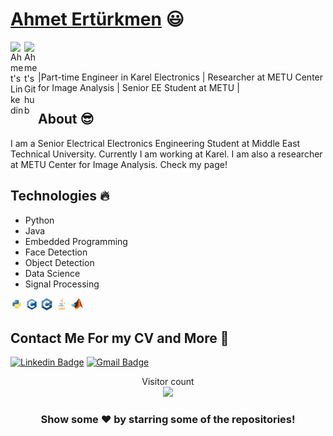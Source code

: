  # <a href="https://www.linkedin.com/in/ahmeterturkmen/">Ahmet Ertürkmen</a> :smiley:
 
<a href="https://linkedin.com/in/ahmeterturkmen">
  <img align="left" alt="Ahmet's Linkedin" width="22px" src="https://cdn.jsdelivr.net/npm/simple-icons@v3/icons/linkedin.svg" />
</a>
<a href="https://github.com/ahmeterturkmennn">
  <img align="left" alt="Ahmet's Github" width="22px" src="https://cdn.jsdelivr.net/npm/simple-icons@v3/icons/github.svg" />
</a>

<br/>
<br/>

|Part-time Engineer in Karel Electronics | Researcher at METU Center for Image Analysis | Senior EE Student at METU |

## About :sunglasses:
I am a Senior Electrical Electronics Engineering Student at Middle East Technical University. Currently I am working at Karel. I am also a researcher at METU Center for Image Analysis. Check my page!


## Technologies :fire:
- Python
- Java
- Embedded Programming
- Face Detection
- Object Detection
- Data Science
- Signal Processing

<code><img height="20" src="https://raw.githubusercontent.com/github/explore/80688e429a7d4ef2fca1e82350fe8e3517d3494d/topics/python/python.png"></code>
<code><img height="20" src="https://raw.githubusercontent.com/github/explore/80688e429a7d4ef2fca1e82350fe8e3517d3494d/topics/c/c.png"></code>
<code><img height="20" src="https://raw.githubusercontent.com/github/explore/80688e429a7d4ef2fca1e82350fe8e3517d3494d/topics/cpp/cpp.png"></code>
<code><img height="20" src="https://raw.githubusercontent.com/github/explore/80688e429a7d4ef2fca1e82350fe8e3517d3494d/topics/java/java.png"></code>
<code><img height="20" src="https://raw.githubusercontent.com/github/explore/80688e429a7d4ef2fca1e82350fe8e3517d3494d/topics/matlab/matlab.png"></code>





##  Contact Me For my CV and More :speech_balloon:
 [![Linkedin Badge](https://img.shields.io/badge/-ahmeterturkmen-blue?style=flat-square&logo=Linkedin&logoColor=white&link=https://www.linkedin.com/in/ahmeterturkmen/)](https://www.linkedin.com/in/ahmeterturkmen/) [![Gmail Badge](https://img.shields.io/badge/-ahmeterturkmen2105@gmail.com-c14438?style=flat-square&logo=Gmail&logoColor=white&link=mailto:ahmeterturkmen2105@gmail.com)](mailto:ahmeterturkmen2105@gmail.com) 

<p align="center"> 
  Visitor count<br>
  <img src="https://profile-counter.glitch.me/ahmeterturkmennn/count.svg" />
</p>


<div align="center">

### Show some ❤️ by starring some of the repositories!

</div>
